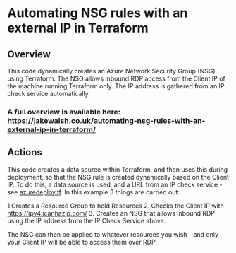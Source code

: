 # Automating NSG rules with an external IP in Terraform

## Overview
This code dynamically creates an Azure Network Security Group (NSG) using Terraform. The NSG allows inbound RDP access from the Client IP of the machine running Terraform only. The IP address is gathered from an IP check service automatically. 

### A full overview is available here: https://jakewalsh.co.uk/automating-nsg-rules-with-an-external-ip-in-terraform/

## Actions
This code creates a data source within Terraform, and then uses this during deployment, so that the NSG rule is created dynamically based on the Client IP. To do this, a data source is used, and a URL from an IP check service - see [azuredeploy.tf](azuredeploy.tf). In this example 3 things are carried out:

 1.Creates a Resource Group to hold Resources
 2. Checks the Client IP with https://ipv4.icanhazip.com/
 3. Creates an NSG that allows inbound RDP using the IP address from the IP Check Service above. 
 
 The NSG can then be applied to whatever resources you wish - and only your Client IP will be able to access them over RDP.

